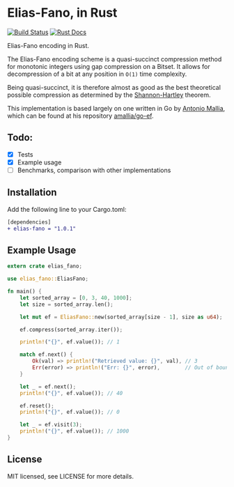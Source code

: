 # Elias-Fano, in Rust
[![Build Status](https://img.shields.io/badge/crate-elias--fano-brightgreen.svg)](https://crates.io/crates/elias-fano)
[![Rust Docs](https://img.shields.io/badge/docs.rs-elias--fano-orange.svg)](https://docs.rs/elias-fano)

Elias-Fano encoding in Rust.

The Elias-Fano encoding scheme is a quasi-succinct compression method for monotonic integers using gap compression on a Bitset. It allows for decompression of a bit at any position in `O(1)` time complexity.

Being quasi-succinct, it is therefore almost as good as the best theoretical possible compression as determined by the [Shannon-Hartley](https://en.wikipedia.org/wiki/Shannon%E2%80%93Hartley_theorem) theorem.

This implementation is based largely on one written in Go by [Antonio Mallia](https://www.antoniomallia.it/), which can be found at his repository [amallia/go-ef](https://github.com/amallia/go-ef).

## Todo:
- [x] Tests
- [x] Example usage
- [ ] Benchmarks, comparison with other implementations

## Installation
Add the following line to your Cargo.toml:
```diff
[dependencies]
+ elias-fano = "1.0.1"
```

## Example Usage
```rust
extern crate elias_fano;

use elias_fano::EliasFano;

fn main() {
    let sorted_array = [0, 3, 40, 1000];
    let size = sorted_array.len();

    let mut ef = EliasFano::new(sorted_array[size - 1], size as u64);

    ef.compress(sorted_array.iter());

    println!("{}", ef.value()); // 1

    match ef.next() {
        Ok(val) => println!("Retrieved value: {}", val), // 3
        Err(error) => println!("Err: {}", error),        // Out of bounds
    }

    let _ = ef.next();
    println!("{}", ef.value()); // 40

    ef.reset();
    println!("{}", ef.value()); // 0

    let _ = ef.visit(3);
    println!("{}", ef.value()); // 1000
}
```

## License
MIT licensed, see LICENSE for more details.
